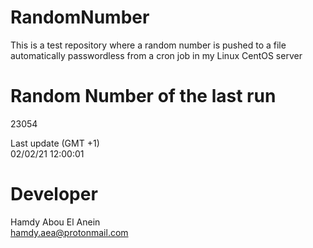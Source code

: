 # RandomNumber    
This is a test repository where a random number is pushed to a file automatically passwordless from a cron job in my Linux CentOS server    
# Random Number of the last run   
23054
      
Last update (GMT +1)    
02/02/21 12:00:01
# Developer    
Hamdy Abou El Anein   
hamdy.aea@protonmail.com
